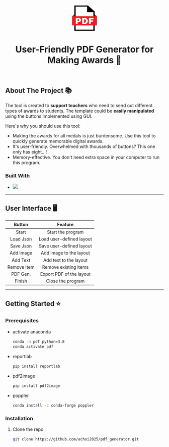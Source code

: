 <!-- PROJECT LOGO -->
<br />
<div align="center">
  <a href="https://github.com/achoi2025/pdf_generator">
    <img src="img/logo.png" alt="Logo" width="80" height="80">
  </a>

  <h1 align="center">User-Friendly PDF Generator for Making Awards 🥇</h1>
<br />
</div>


<!-- ABOUT THE PROJECT -->
## About The Project 📚

The tool is created to **support teachers** who need to send out different types of awards to students. The template could be **easily manipulated** using the buttons implemented using GUI. 

Here's why you should use this tool:
* Making the awards for all medals is just burdensome. Use this tool to quickly generate memorable digital awards.
* It's user-friendly. Overwhelmed with thousands of buttons? This one only has eight...!
* Memory-effective. You don't need extra space in your computer to run this program.


### Built With

* <img src="https://img.shields.io/badge/Python-002323?style=flat&logo=Python&logoColor=blue"/>

___

<!-- USAGE EXAMPLES -->

## User Interface 🖥

|Button|Feature|
|:--:|:--:|
|Start|Start the program|
|Load Json| Load user-defined layout|
|Save Json| Save user-defined layout|
|Add Image| Add image to the layout|
|Add Text| Add text to the layout|
|Remove Item| Remove existing items|
|PDF Gen.| Export PDF of the layout|
|Finish| Close the program|

___
<!-- GETTING STARTED -->
## Getting Started ⭐️

### Prerequisites

* activate anaconda
  ```sh
  conda -n pdf python=3.8
  conda activate pdf
  ```
* reportlab
  ```sh
  pip install reportlab
  ```
* pdf2image
    ```sh
    pip install pdf2image
    ```
* poppler
    ```sh
    conda install -c conda-forge poppler
    ```
### Installation

1. Clone the repo
   ```sh
   git clone https://github.com/achoi2025/pdf_generator.git
   ```


